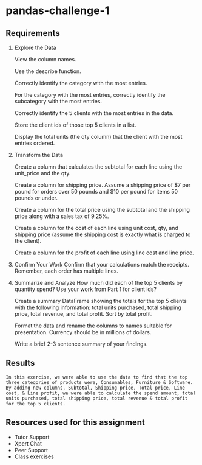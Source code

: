 # pandas-challenge-1

## Requirements 
1. Explore the Data 

    View the column names.

    Use the describe function.

    Correctly identify the category with the most entries. 

    For the category with the most entries, correctly identify the subcategory with the most entries.

    Correctly identify the 5 clients with the most entries in the data.

    Store the client ids of those top 5 clients in a list.

    Display the total units (the qty column) that the client with the most entries ordered.

2. Transform the Data

    Create a column that calculates the subtotal for each line using the unit_price and the qty. 

    Create a column for shipping price. Assume a shipping price of $7 per pound for orders over 50 pounds and $10 per pound for items 50 pounds or under. 

    Create a column for the total price using the subtotal and the shipping price along with a sales tax of 9.25%. 

    Create a column for the cost of each line using unit cost, qty, and shipping price (assume the shipping cost is exactly what is charged to the client). 

    Create a column for the profit of each line using line cost and line price. 

3. Confirm Your Work
    Confirm that your calculations match the receipts. Remember, each order has multiple lines.

4. Summarize and Analyze
    How much did each of the top 5 clients by quantity spend? Use your work from Part 1 for client ids?
    
    Create a summary DataFrame showing the totals for the top 5 clients with the following information: total units purchased, total shipping price, total revenue, and total profit. Sort by total profit.
    
    Format the data and rename the columns to names suitable for presentation. Currency should be in millions of dollars.
    
    Write a brief 2-3 sentence summary of your findings.

## Results
    In this exercise, we were able to use the data to find that the top three categories of products were, Consumables, Furniture & Software. 
    By adding new columns, Subtotal, Shipping price, Total price, Line cost, & Line profit, we were able to calculate the spend amount, total units purchased, total shipping price, total revenue & total profit for the top 5 clients.   


## Resources used for this assignment 
 - Tutor Support
 - Xpert Chat  
 - Peer Support 
 - Class exercises
 
            